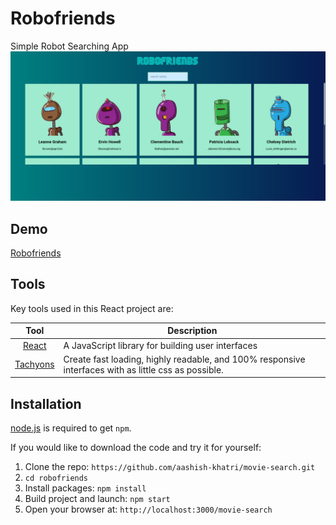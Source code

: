 # Robofriends
Simple Robot Searching App
<br>
<img src="public/robofriends-demo.png" width = 700px/>

## Demo

[Robofriends](https://aashish-khatri.github.io/robofriends/)

## Tools

Key tools used in this React project are:

|                        Tool                         | Description                                                                                          |
| :-------------------------------------------------: | ---------------------------------------------------------------------------------------------------- |
| [React](http://facebook.github.io/react/index.html) | A JavaScript library for building user interfaces                                                    |
|          [Tachyons](https://tachyons.io/)           | Create fast loading, highly readable, and 100% responsive interfaces with as little css as possible. |

## Installation

[node.js](http://nodejs.org/download/) is required to get `npm`.

If you would like to download the code and try it for yourself:

1. Clone the repo: `https://github.com/aashish-khatri/movie-search.git`
2. `cd robofriends`
3. Install packages: `npm install`
4. Build project and launch: `npm start`
5. Open your browser at: `http://localhost:3000/movie-search`

